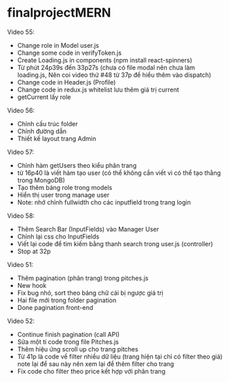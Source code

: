 # finalprojectMERN
Video 55: 
- Change role in Model user.js
- Change some code in verifyToken.js
- Create Loading.js in components (npm install react-spinners)
- Từ phút 24p39s đến 33p27s (chưa có file modal nên chưa làm loading.js, Nên coi video thứ #48 từ 37p để hiểu thêm vào dispatch)
- Change code in Header.js (Profile)
- Change code in redux.js whitelist lưu thêm giá trị current
- getCurrent lấy role

Video 56: 
- Chỉnh cấu trúc folder
- Chỉnh đường dẫn
- Thiết kế layout trang Admin

Video 57: 
- Chỉnh hàm getUsers theo kiểu phân trang
- từ 16p40 là viết hàm tạo user (có thể không cần viết vì có thể tạo thằng trong MongoDB)
- Tạo thêm bảng role trong models
- Hiển thị user trong manage user
- Note: nhớ chỉnh fullwidth cho các inputfield trong trang login

Video 58:
- Thêm Search Bar (InputFields) vào Manager User
- Chỉnh lại css cho InputFields
- Viết lại code để tìm kiếm bằng thanh search trong user.js (controller)
- Stop at 32p

Video 51: 
- Thêm pagination (phân trang) trong pitches.js
- New hook
- Fix bug nhỏ, sort theo bảng chữ cái bị ngược giá trị
- Hai file mới trong folder pagination
- Done pagination front-end

Video 52: 
- Continue finish pagination (call API)
- Sửa một tí code trong file Pitches.js 
- Thêm hiệu ứng scroll up cho trang pitches
- Từ 41p là code về filter nhiều dữ liệu (trang hiện tại chỉ có filter theo giá) note lại để sau này nên xem lại để thêm filter cho trang
- Fix code cho filter theo price kết hợp với phân trang